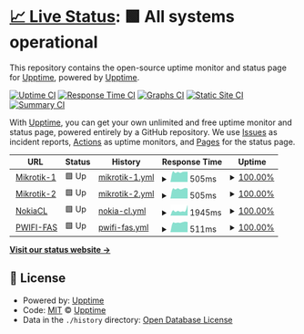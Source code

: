 # [📈 Live Status](https://status.cpe-lab.com): <!--live status--> **🟩 All systems operational**

This repository contains the open-source uptime monitor and status page for [Upptime](https://upptime.js.org), powered by [Upptime](https://github.com/upptime/upptime).

[![Uptime CI](https://github.com/cpe-lab/status.cpe-lab.com/workflows/Uptime%20CI/badge.svg)](https://github.com/cpe-lab/status.cpe-lab.com/actions?query=workflow%3A%22Uptime+CI%22)
[![Response Time CI](https://github.com/cpe-lab/status.cpe-lab.com/workflows/Response%20Time%20CI/badge.svg)](https://github.com/cpe-lab/status.cpe-lab.com/actions?query=workflow%3A%22Response+Time+CI%22)
[![Graphs CI](https://github.com/cpe-lab/status.cpe-lab.com/workflows/Graphs%20CI/badge.svg)](https://github.com/cpe-lab/status.cpe-lab.com/actions?query=workflow%3A%22Graphs+CI%22)
[![Static Site CI](https://github.com/cpe-lab/status.cpe-lab.com/workflows/Static%20Site%20CI/badge.svg)](https://github.com/cpe-lab/status.cpe-lab.com/actions?query=workflow%3A%22Static+Site+CI%22)
[![Summary CI](https://github.com/cpe-lab/status.cpe-lab.com/workflows/Summary%20CI/badge.svg)](https://github.com/cpe-lab/status.cpe-lab.com/actions?query=workflow%3A%22Summary+CI%22)

With [Upptime](https://upptime.js.org), you can get your own unlimited and free uptime monitor and status page, powered entirely by a GitHub repository. We use [Issues](https://github.com/upptime/upptime/issues) as incident reports, [Actions](https://github.com/cpe-lab/status.cpe-lab.com/actions) as uptime monitors, and [Pages](https://status.cpe-lab.com) for the status page.

<!--start: status pages-->
<!-- This summary is generated by Upptime (https://github.com/upptime/upptime) -->
<!-- Do not edit this manually, your changes will be overwritten -->
<!-- prettier-ignore -->
| URL | Status | History | Response Time | Uptime |
| --- | ------ | ------- | ------------- | ------ |
| <img alt="" src="https://favicons.githubusercontent.com/mikrotik-1.cpe-lab.com" height="13"> [Mikrotik-1](http://mikrotik-1.cpe-lab.com:9980/) | 🟩 Up | [mikrotik-1.yml](https://github.com/cpe-lab/status.cpe-lab.com/commits/HEAD/history/mikrotik-1.yml) | <details><summary><img alt="Response time graph" src="./graphs/mikrotik-1/response-time-week.png" height="20"> 505ms</summary><br><a href="https://status.cpe-lab.com/history/mikrotik-1"><img alt="Response time 489" src="https://img.shields.io/endpoint?url=https%3A%2F%2Fraw.githubusercontent.com%2Fcpe-lab%2Fstatus.cpe-lab.com%2FHEAD%2Fapi%2Fmikrotik-1%2Fresponse-time.json"></a><br><a href="https://status.cpe-lab.com/history/mikrotik-1"><img alt="24-hour response time 503" src="https://img.shields.io/endpoint?url=https%3A%2F%2Fraw.githubusercontent.com%2Fcpe-lab%2Fstatus.cpe-lab.com%2FHEAD%2Fapi%2Fmikrotik-1%2Fresponse-time-day.json"></a><br><a href="https://status.cpe-lab.com/history/mikrotik-1"><img alt="7-day response time 505" src="https://img.shields.io/endpoint?url=https%3A%2F%2Fraw.githubusercontent.com%2Fcpe-lab%2Fstatus.cpe-lab.com%2FHEAD%2Fapi%2Fmikrotik-1%2Fresponse-time-week.json"></a><br><a href="https://status.cpe-lab.com/history/mikrotik-1"><img alt="30-day response time 497" src="https://img.shields.io/endpoint?url=https%3A%2F%2Fraw.githubusercontent.com%2Fcpe-lab%2Fstatus.cpe-lab.com%2FHEAD%2Fapi%2Fmikrotik-1%2Fresponse-time-month.json"></a><br><a href="https://status.cpe-lab.com/history/mikrotik-1"><img alt="1-year response time 489" src="https://img.shields.io/endpoint?url=https%3A%2F%2Fraw.githubusercontent.com%2Fcpe-lab%2Fstatus.cpe-lab.com%2FHEAD%2Fapi%2Fmikrotik-1%2Fresponse-time-year.json"></a></details> | <details><summary><a href="https://status.cpe-lab.com/history/mikrotik-1">100.00%</a></summary><a href="https://status.cpe-lab.com/history/mikrotik-1"><img alt="All-time uptime 100.00%" src="https://img.shields.io/endpoint?url=https%3A%2F%2Fraw.githubusercontent.com%2Fcpe-lab%2Fstatus.cpe-lab.com%2FHEAD%2Fapi%2Fmikrotik-1%2Fuptime.json"></a><br><a href="https://status.cpe-lab.com/history/mikrotik-1"><img alt="24-hour uptime 100.00%" src="https://img.shields.io/endpoint?url=https%3A%2F%2Fraw.githubusercontent.com%2Fcpe-lab%2Fstatus.cpe-lab.com%2FHEAD%2Fapi%2Fmikrotik-1%2Fuptime-day.json"></a><br><a href="https://status.cpe-lab.com/history/mikrotik-1"><img alt="7-day uptime 100.00%" src="https://img.shields.io/endpoint?url=https%3A%2F%2Fraw.githubusercontent.com%2Fcpe-lab%2Fstatus.cpe-lab.com%2FHEAD%2Fapi%2Fmikrotik-1%2Fuptime-week.json"></a><br><a href="https://status.cpe-lab.com/history/mikrotik-1"><img alt="30-day uptime 100.00%" src="https://img.shields.io/endpoint?url=https%3A%2F%2Fraw.githubusercontent.com%2Fcpe-lab%2Fstatus.cpe-lab.com%2FHEAD%2Fapi%2Fmikrotik-1%2Fuptime-month.json"></a><br><a href="https://status.cpe-lab.com/history/mikrotik-1"><img alt="1-year uptime 100.00%" src="https://img.shields.io/endpoint?url=https%3A%2F%2Fraw.githubusercontent.com%2Fcpe-lab%2Fstatus.cpe-lab.com%2FHEAD%2Fapi%2Fmikrotik-1%2Fuptime-year.json"></a></details>
| <img alt="" src="https://favicons.githubusercontent.com/mikrotik-2.cpe-lab.com" height="13"> [Mikrotik-2](http://mikrotik-2.cpe-lab.com:9980/) | 🟩 Up | [mikrotik-2.yml](https://github.com/cpe-lab/status.cpe-lab.com/commits/HEAD/history/mikrotik-2.yml) | <details><summary><img alt="Response time graph" src="./graphs/mikrotik-2/response-time-week.png" height="20"> 505ms</summary><br><a href="https://status.cpe-lab.com/history/mikrotik-2"><img alt="Response time 482" src="https://img.shields.io/endpoint?url=https%3A%2F%2Fraw.githubusercontent.com%2Fcpe-lab%2Fstatus.cpe-lab.com%2FHEAD%2Fapi%2Fmikrotik-2%2Fresponse-time.json"></a><br><a href="https://status.cpe-lab.com/history/mikrotik-2"><img alt="24-hour response time 512" src="https://img.shields.io/endpoint?url=https%3A%2F%2Fraw.githubusercontent.com%2Fcpe-lab%2Fstatus.cpe-lab.com%2FHEAD%2Fapi%2Fmikrotik-2%2Fresponse-time-day.json"></a><br><a href="https://status.cpe-lab.com/history/mikrotik-2"><img alt="7-day response time 505" src="https://img.shields.io/endpoint?url=https%3A%2F%2Fraw.githubusercontent.com%2Fcpe-lab%2Fstatus.cpe-lab.com%2FHEAD%2Fapi%2Fmikrotik-2%2Fresponse-time-week.json"></a><br><a href="https://status.cpe-lab.com/history/mikrotik-2"><img alt="30-day response time 483" src="https://img.shields.io/endpoint?url=https%3A%2F%2Fraw.githubusercontent.com%2Fcpe-lab%2Fstatus.cpe-lab.com%2FHEAD%2Fapi%2Fmikrotik-2%2Fresponse-time-month.json"></a><br><a href="https://status.cpe-lab.com/history/mikrotik-2"><img alt="1-year response time 482" src="https://img.shields.io/endpoint?url=https%3A%2F%2Fraw.githubusercontent.com%2Fcpe-lab%2Fstatus.cpe-lab.com%2FHEAD%2Fapi%2Fmikrotik-2%2Fresponse-time-year.json"></a></details> | <details><summary><a href="https://status.cpe-lab.com/history/mikrotik-2">100.00%</a></summary><a href="https://status.cpe-lab.com/history/mikrotik-2"><img alt="All-time uptime 100.00%" src="https://img.shields.io/endpoint?url=https%3A%2F%2Fraw.githubusercontent.com%2Fcpe-lab%2Fstatus.cpe-lab.com%2FHEAD%2Fapi%2Fmikrotik-2%2Fuptime.json"></a><br><a href="https://status.cpe-lab.com/history/mikrotik-2"><img alt="24-hour uptime 100.00%" src="https://img.shields.io/endpoint?url=https%3A%2F%2Fraw.githubusercontent.com%2Fcpe-lab%2Fstatus.cpe-lab.com%2FHEAD%2Fapi%2Fmikrotik-2%2Fuptime-day.json"></a><br><a href="https://status.cpe-lab.com/history/mikrotik-2"><img alt="7-day uptime 100.00%" src="https://img.shields.io/endpoint?url=https%3A%2F%2Fraw.githubusercontent.com%2Fcpe-lab%2Fstatus.cpe-lab.com%2FHEAD%2Fapi%2Fmikrotik-2%2Fuptime-week.json"></a><br><a href="https://status.cpe-lab.com/history/mikrotik-2"><img alt="30-day uptime 100.00%" src="https://img.shields.io/endpoint?url=https%3A%2F%2Fraw.githubusercontent.com%2Fcpe-lab%2Fstatus.cpe-lab.com%2FHEAD%2Fapi%2Fmikrotik-2%2Fuptime-month.json"></a><br><a href="https://status.cpe-lab.com/history/mikrotik-2"><img alt="1-year uptime 100.00%" src="https://img.shields.io/endpoint?url=https%3A%2F%2Fraw.githubusercontent.com%2Fcpe-lab%2Fstatus.cpe-lab.com%2FHEAD%2Fapi%2Fmikrotik-2%2Fuptime-year.json"></a></details>
| <img alt="" src="https://favicons.githubusercontent.com/nokiacl.fpt.vn" height="13"> [NokiaCL](https://nokiacl.fpt.vn/) | 🟩 Up | [nokia-cl.yml](https://github.com/cpe-lab/status.cpe-lab.com/commits/HEAD/history/nokia-cl.yml) | <details><summary><img alt="Response time graph" src="./graphs/nokia-cl/response-time-week.png" height="20"> 1945ms</summary><br><a href="https://status.cpe-lab.com/history/nokia-cl"><img alt="Response time 2113" src="https://img.shields.io/endpoint?url=https%3A%2F%2Fraw.githubusercontent.com%2Fcpe-lab%2Fstatus.cpe-lab.com%2FHEAD%2Fapi%2Fnokia-cl%2Fresponse-time.json"></a><br><a href="https://status.cpe-lab.com/history/nokia-cl"><img alt="24-hour response time 1700" src="https://img.shields.io/endpoint?url=https%3A%2F%2Fraw.githubusercontent.com%2Fcpe-lab%2Fstatus.cpe-lab.com%2FHEAD%2Fapi%2Fnokia-cl%2Fresponse-time-day.json"></a><br><a href="https://status.cpe-lab.com/history/nokia-cl"><img alt="7-day response time 1945" src="https://img.shields.io/endpoint?url=https%3A%2F%2Fraw.githubusercontent.com%2Fcpe-lab%2Fstatus.cpe-lab.com%2FHEAD%2Fapi%2Fnokia-cl%2Fresponse-time-week.json"></a><br><a href="https://status.cpe-lab.com/history/nokia-cl"><img alt="30-day response time 2161" src="https://img.shields.io/endpoint?url=https%3A%2F%2Fraw.githubusercontent.com%2Fcpe-lab%2Fstatus.cpe-lab.com%2FHEAD%2Fapi%2Fnokia-cl%2Fresponse-time-month.json"></a><br><a href="https://status.cpe-lab.com/history/nokia-cl"><img alt="1-year response time 2113" src="https://img.shields.io/endpoint?url=https%3A%2F%2Fraw.githubusercontent.com%2Fcpe-lab%2Fstatus.cpe-lab.com%2FHEAD%2Fapi%2Fnokia-cl%2Fresponse-time-year.json"></a></details> | <details><summary><a href="https://status.cpe-lab.com/history/nokia-cl">100.00%</a></summary><a href="https://status.cpe-lab.com/history/nokia-cl"><img alt="All-time uptime 100.00%" src="https://img.shields.io/endpoint?url=https%3A%2F%2Fraw.githubusercontent.com%2Fcpe-lab%2Fstatus.cpe-lab.com%2FHEAD%2Fapi%2Fnokia-cl%2Fuptime.json"></a><br><a href="https://status.cpe-lab.com/history/nokia-cl"><img alt="24-hour uptime 100.00%" src="https://img.shields.io/endpoint?url=https%3A%2F%2Fraw.githubusercontent.com%2Fcpe-lab%2Fstatus.cpe-lab.com%2FHEAD%2Fapi%2Fnokia-cl%2Fuptime-day.json"></a><br><a href="https://status.cpe-lab.com/history/nokia-cl"><img alt="7-day uptime 100.00%" src="https://img.shields.io/endpoint?url=https%3A%2F%2Fraw.githubusercontent.com%2Fcpe-lab%2Fstatus.cpe-lab.com%2FHEAD%2Fapi%2Fnokia-cl%2Fuptime-week.json"></a><br><a href="https://status.cpe-lab.com/history/nokia-cl"><img alt="30-day uptime 100.00%" src="https://img.shields.io/endpoint?url=https%3A%2F%2Fraw.githubusercontent.com%2Fcpe-lab%2Fstatus.cpe-lab.com%2FHEAD%2Fapi%2Fnokia-cl%2Fuptime-month.json"></a><br><a href="https://status.cpe-lab.com/history/nokia-cl"><img alt="1-year uptime 100.00%" src="https://img.shields.io/endpoint?url=https%3A%2F%2Fraw.githubusercontent.com%2Fcpe-lab%2Fstatus.cpe-lab.com%2FHEAD%2Fapi%2Fnokia-cl%2Fuptime-year.json"></a></details>
| <img alt="" src="https://favicons.githubusercontent.com/fas.pwifi.cpe-lab.com" height="13"> [PWIFI-FAS](http://fas.pwifi.cpe-lab.com:9988/) | 🟩 Up | [pwifi-fas.yml](https://github.com/cpe-lab/status.cpe-lab.com/commits/HEAD/history/pwifi-fas.yml) | <details><summary><img alt="Response time graph" src="./graphs/pwifi-fas/response-time-week.png" height="20"> 511ms</summary><br><a href="https://status.cpe-lab.com/history/pwifi-fas"><img alt="Response time 485" src="https://img.shields.io/endpoint?url=https%3A%2F%2Fraw.githubusercontent.com%2Fcpe-lab%2Fstatus.cpe-lab.com%2FHEAD%2Fapi%2Fpwifi-fas%2Fresponse-time.json"></a><br><a href="https://status.cpe-lab.com/history/pwifi-fas"><img alt="24-hour response time 541" src="https://img.shields.io/endpoint?url=https%3A%2F%2Fraw.githubusercontent.com%2Fcpe-lab%2Fstatus.cpe-lab.com%2FHEAD%2Fapi%2Fpwifi-fas%2Fresponse-time-day.json"></a><br><a href="https://status.cpe-lab.com/history/pwifi-fas"><img alt="7-day response time 511" src="https://img.shields.io/endpoint?url=https%3A%2F%2Fraw.githubusercontent.com%2Fcpe-lab%2Fstatus.cpe-lab.com%2FHEAD%2Fapi%2Fpwifi-fas%2Fresponse-time-week.json"></a><br><a href="https://status.cpe-lab.com/history/pwifi-fas"><img alt="30-day response time 490" src="https://img.shields.io/endpoint?url=https%3A%2F%2Fraw.githubusercontent.com%2Fcpe-lab%2Fstatus.cpe-lab.com%2FHEAD%2Fapi%2Fpwifi-fas%2Fresponse-time-month.json"></a><br><a href="https://status.cpe-lab.com/history/pwifi-fas"><img alt="1-year response time 485" src="https://img.shields.io/endpoint?url=https%3A%2F%2Fraw.githubusercontent.com%2Fcpe-lab%2Fstatus.cpe-lab.com%2FHEAD%2Fapi%2Fpwifi-fas%2Fresponse-time-year.json"></a></details> | <details><summary><a href="https://status.cpe-lab.com/history/pwifi-fas">100.00%</a></summary><a href="https://status.cpe-lab.com/history/pwifi-fas"><img alt="All-time uptime 100.00%" src="https://img.shields.io/endpoint?url=https%3A%2F%2Fraw.githubusercontent.com%2Fcpe-lab%2Fstatus.cpe-lab.com%2FHEAD%2Fapi%2Fpwifi-fas%2Fuptime.json"></a><br><a href="https://status.cpe-lab.com/history/pwifi-fas"><img alt="24-hour uptime 100.00%" src="https://img.shields.io/endpoint?url=https%3A%2F%2Fraw.githubusercontent.com%2Fcpe-lab%2Fstatus.cpe-lab.com%2FHEAD%2Fapi%2Fpwifi-fas%2Fuptime-day.json"></a><br><a href="https://status.cpe-lab.com/history/pwifi-fas"><img alt="7-day uptime 100.00%" src="https://img.shields.io/endpoint?url=https%3A%2F%2Fraw.githubusercontent.com%2Fcpe-lab%2Fstatus.cpe-lab.com%2FHEAD%2Fapi%2Fpwifi-fas%2Fuptime-week.json"></a><br><a href="https://status.cpe-lab.com/history/pwifi-fas"><img alt="30-day uptime 100.00%" src="https://img.shields.io/endpoint?url=https%3A%2F%2Fraw.githubusercontent.com%2Fcpe-lab%2Fstatus.cpe-lab.com%2FHEAD%2Fapi%2Fpwifi-fas%2Fuptime-month.json"></a><br><a href="https://status.cpe-lab.com/history/pwifi-fas"><img alt="1-year uptime 100.00%" src="https://img.shields.io/endpoint?url=https%3A%2F%2Fraw.githubusercontent.com%2Fcpe-lab%2Fstatus.cpe-lab.com%2FHEAD%2Fapi%2Fpwifi-fas%2Fuptime-year.json"></a></details>

<!--end: status pages-->

[**Visit our status website →**](https://status.cpe-lab.com)

## 📄 License

- Powered by: [Upptime](https://github.com/upptime/upptime)
- Code: [MIT](./LICENSE) © [Upptime](https://upptime.js.org)
- Data in the `./history` directory: [Open Database License](https://opendatacommons.org/licenses/odbl/1-0/)
